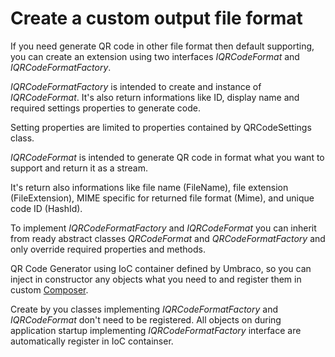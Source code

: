# Create a custom output file format

If you need generate QR code in other file format then default supporting, you can create an extension using two interfaces _IQRCodeFormat_ and _IQRCodeFormatFactory_.

_IQRCodeFormatFactory_ is intended to create and instance of _IQRCodeFormat_. It's also return informations like ID, display name and required settings properties to generate code.

Setting properties are limited to properties contained by QRCodeSettings class.

_IQRCodeFormat_ is intended to generate QR code in format what you want to support and return it as a stream.

It's return also informations like file name (FileName), file extension (FileExtension), MIME specific for returned file format (Mime), and unique code ID (HashId).

To implement _IQRCodeFormatFactory_ and _IQRCodeFormat_ you can inherit from ready abstract classes _QRCodeFormat_ and _QRCodeFormatFactory_ and only override required properties and methods.

QR Code Generator using IoC container defined by Umbraco, so you can inject in constructor any objects what you need to and register them in custom [Composer](https://our.umbraco.com/documentation/reference/using-ioc/).

Create by you classes implementing _IQRCodeFormatFactory_ and _IQRCodeFormat_ don't need to be registered. All objects on during application startup implementing _IQRCodeFormatFactory_ interface are automatically register in IoC containser.